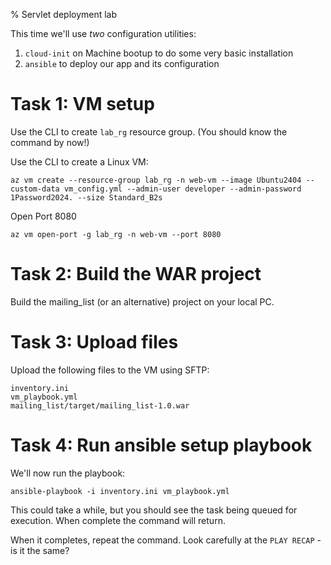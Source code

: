 % Servlet deployment lab

This time we'll use *two* configuration utilities:

1. `cloud-init` on Machine bootup to do some very basic installation
2. `ansible` to deploy our app and its configuration



# Task 1: VM setup

Use the CLI to create `lab_rg` resource group. (You should know the command by now!)

Use the CLI to create a Linux VM:

	az vm create --resource-group lab_rg -n web-vm --image Ubuntu2404 --custom-data vm_config.yml --admin-user developer --admin-password 1Password2024. --size Standard_B2s

Open Port 8080

	az vm open-port -g lab_rg -n web-vm --port 8080


# Task 2: Build the WAR project

Build the mailing_list (or an alternative) project on your local PC.


# Task 3: Upload files

Upload the following files to the VM using SFTP:

	inventory.ini
	vm_playbook.yml
	mailing_list/target/mailing_list-1.0.war


# Task 4: Run ansible setup playbook

We'll now run the playbook:

	ansible-playbook -i inventory.ini vm_playbook.yml
	
This could take a while, but you should see the task being queued for execution.
When complete the command will return.

When it completes, repeat the command.
Look carefully at the `PLAY RECAP` - is it the same?

